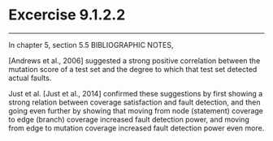 # Excercise 9.1.2.2
---

In chapter 5, section 5.5 BIBLIOGRAPHIC NOTES,

[Andrews et al., 2006] suggested a strong positive correlation between the mutation score of a test set and the degree to which that test set detected actual faults. 

Just et al. [Just et al., 2014] confirmed these suggestions by first showing a strong relation between coverage satisfaction and fault detection, and then going even further by showing that moving from node (statement) coverage to edge (branch) coverage increased fault detection power, and moving from edge to mutation coverage increased fault detection power even more.
